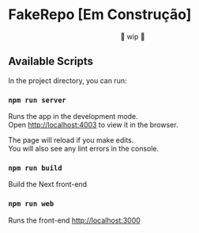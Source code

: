 # FakeRepo [Em Construção]

<p align="center">
🚧 wip 🚧
</p>

## Available Scripts

In the project directory, you can run:

### `npm run server`

Runs the app in the development mode.\
Open [http://localhost:4003](http://localhost:4003) to view it in the browser.

The page will reload if you make edits.\
You will also see any lint errors in the console.

### `npm run build`

Build the Next front-end

### `npm run web`

Runs the front-end [http://localhost:3000](http://localhost:3000)
